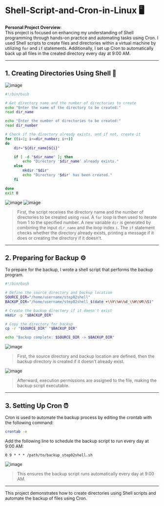 
# Shell-Script-and-Cron-in-Linux 🖥️

**Personal Project Overview**:  
This project is focused on enhancing my understanding of Shell programming through hands-on practice and automating tasks using Cron. I used Shell scripts to create files and directories within a virtual machine by utilizing `for` and `if` statements. Additionally, I set up Cron to automatically back up all files in the created directory every day at 9:00 AM.

---

## 1. Creating Directories Using Shell 📂

![image](https://github.com/user-attachments/assets/f81f5c56-dd9e-4949-a671-9519e5c5a1df)

```bash
#!/bin/bash

# Get directory name and the number of directories to create
echo "Enter the name of the directory to be created:"  
read dir_name

echo "Enter the number of directories to be created:"
read dir_number

# Check if the directory already exists, and if not, create it
for ((i=1; i<=dir_number; i++))
do
    dir="${dir_name}${i}"

    if [ -d "$dir_name" ]; then
        echo "Directory '$dir_name' already exists."
    else
        mkdir "$dir"
        echo "Directory '$dir' has been created."
    fi

done
exit 0
```

![image](https://github.com/user-attachments/assets/48e222f4-f25c-4a2d-8185-57180c404d7d)
![image](https://github.com/user-attachments/assets/d55625e2-7de4-4fde-959c-a8edf4230d2c)

> First, the script receives the directory name and the number of directories to be created using `read`. A `for` loop is then used to iterate from 1 to the specified number. A new variable `dir` is generated by combining the input `dir_name` and the loop index `i`. The `if` statement checks whether the directory already exists, printing a message if it does or creating the directory if it doesn't.

---

## 2. Preparing for Backup ⚙️

To prepare for the backup, I wrote a shell script that performs the backup program.

```bash
#!/bin/bash

# Define the source directory and backup location
SOURCE_DIR="/home/username/step02shell"
BACKUP_DIR="/home/username/step02shell_$(date +\%Y\%m\%d_\%H\%M\%S)"

# Create the backup directory if it doesn't exist
mkdir -p "$BACKUP_DIR"

# Copy the directory for backup
cp -r "$SOURCE_DIR" "$BACKUP_DIR"

echo "Backup complete: $SOURCE_DIR -> $BACKUP_DIR"
```

![image](https://github.com/user-attachments/assets/d3050a33-864f-4eef-8afd-82bf4ff5294f)

> First, the source directory and backup location are defined, then the backup directory is created if it doesn't already exist.

![image](https://github.com/user-attachments/assets/b8e215e8-472f-4d34-bd4c-714ef39d1791)

> Afterward, execution permissions are assigned to the file, making the backup script executable.

---

## 3. Setting Up Cron ⏰

Cron is used to automate the backup process by editing the crontab with the following command:

```bash
crontab -e
```

Add the following line to schedule the backup script to run every day at 9:00 AM:

```
0 9 * * * /path/to/backup_step02shell.sh
```

![image](https://github.com/user-attachments/assets/9f4f8d31-cb0b-430e-9755-6d9085873e1b)

> This ensures the backup script runs automatically every day at 9:00 AM.

---

This project demonstrates how to create directories using Shell scripts and automate the backup of files using Cron.

